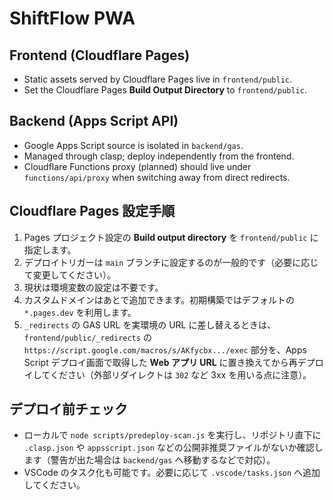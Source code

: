 # ShiftFlow PWA

## Frontend (Cloudflare Pages)
- Static assets served by Cloudflare Pages live in `frontend/public`.
- Set the Cloudflare Pages **Build Output Directory** to `frontend/public`.

## Backend (Apps Script API)
- Google Apps Script source is isolated in `backend/gas`.
- Managed through clasp; deploy independently from the frontend.
- Cloudflare Functions proxy (planned) should live under `functions/api/proxy` when switching away from direct redirects.

## Cloudflare Pages 設定手順
1. Pages プロジェクト設定の **Build output directory** を `frontend/public` に指定します。
2. デプロイトリガーは `main` ブランチに設定するのが一般的です（必要に応じて変更してください）。
3. 現状は環境変数の設定は不要です。
4. カスタムドメインはあとで追加できます。初期構築ではデフォルトの `*.pages.dev` を利用します。
5. `_redirects` の GAS URL を実環境の URL に差し替えるときは、`frontend/public/_redirects` の `https://script.google.com/macros/s/AKfycbx.../exec` 部分を、Apps Script デプロイ画面で取得した **Web アプリ URL** に置き換えてから再デプロイしてください（外部リダイレクトは `302` など 3xx を用いる点に注意）。

## デプロイ前チェック
- ローカルで `node scripts/predeploy-scan.js` を実行し、リポジトリ直下に `.clasp.json` や `appsscript.json` などの公開非推奨ファイルがないか確認します（警告が出た場合は `backend/gas` へ移動するなどで対応）。
- VSCode のタスク化も可能です。必要に応じて `.vscode/tasks.json` へ追加してください。
